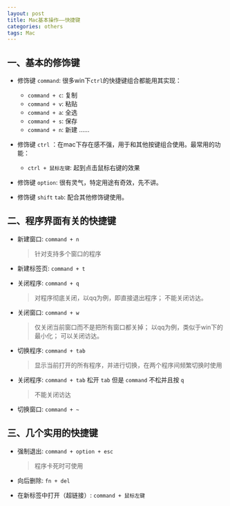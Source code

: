 ```yaml
---
layout: post
title: Mac基本操作——快捷键
categories: others
tags: Mac
---
```


## 一、基本的修饰键

- 修饰键 `command`: 很多win下`ctrl`的快捷键组合都能用其实现：
    - `command + c`: 复制
    - `command + v`: 粘贴
    - `command + a`: 全选
    - `command + s`: 保存
    - `command + n`: 新建
    ……


- 修饰键 `ctrl` ：在mac下存在感不强，用于和其他按键组合使用。最常用的功能：
    - `ctrl + 鼠标左键`: 起到点击鼠标右键的效果


- 修饰键 `option`: 很有灵气，特定用途有奇效，先不讲。


- 修饰键 `shift` `tab`: 配合其他修饰键使用。



## 二、程序界面有关的快捷键

- 新建窗口: `command + n`  

    > 针对支持多个窗口的程序

- 新建标签页: `command + t`

- 关闭程序: `command + q`

    > 对程序彻底关闭，以qq为例，即直接退出程序；
    不能关闭访达。


- 关闭窗口: `command + w`

    > 仅关闭当前窗口而不是把所有窗口都关掉；
    以qq为例，类似于win下的最小化；
    可以关闭访达。

- 切换程序: `command + tab`

    > 显示当前打开的所有程序，并进行切换，在两个程序间频繁切换时使用

- 关闭程序: `command + tab` 松开 `tab` 但是 `command` 不松并且按 `q`

    > 不能关闭访达

- 切换窗口: `command + ~`

## 三、几个实用的快捷键

- 强制退出: `command + option + esc`
  
    > 程序卡死时可使用

- 向后删除: `fn + del`

- 在新标签中打开（超链接）: `command + 鼠标左键`
